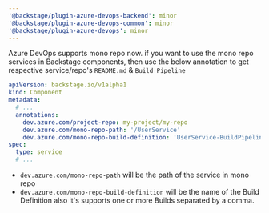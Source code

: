 ```yaml
---
'@backstage/plugin-azure-devops-backend': minor
'@backstage/plugin-azure-devops-common': minor
'@backstage/plugin-azure-devops': minor
---
```


Azure DevOps supports mono repo now. if you want to use the mono repo services in Backstage components, then use the below annotation to get respective service/repo's `README.md` & `Build Pipeline`

```yaml
apiVersion: backstage.io/v1alpha1
kind: Component
metadata:
  # ...
  annotations:
    dev.azure.com/project-repo: my-project/my-repo
    dev.azure.com/mono-repo-path: '/UserService'
    dev.azure.com/mono-repo-build-definition: 'UserService-BuildPipeline,UserService-DataPipeline'
spec:
  type: service
  # ...
```

- `dev.azure.com/mono-repo-path` will be the path of the service in mono repo
- `dev.azure.com/mono-repo-build-definition` will be the name of the Build Definition also it's supports one or more Builds separated by a comma.
